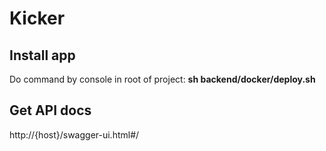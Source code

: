 # Kicker

## Install app
Do command by console in root of project: **sh backend/docker/deploy.sh**

## Get API docs
http://{host}/swagger-ui.html#/
